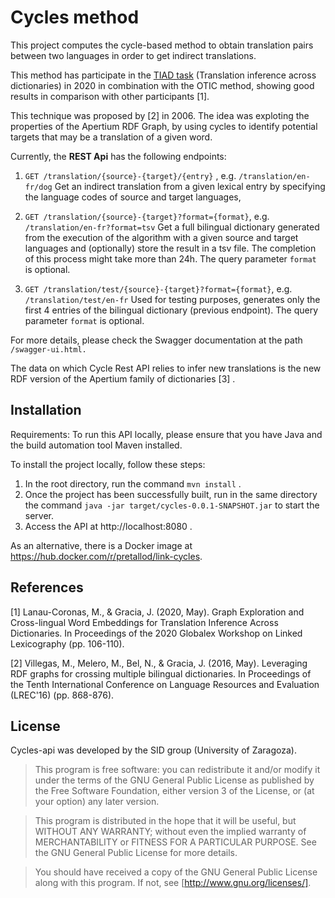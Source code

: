 # Cycles method

This project computes the cycle-based method to obtain translation pairs between two languages in order to get indirect translations. 
		
This method has participate in the [TIAD task](http://tiad2020.unizar.es/) (Translation inference across dictionaries) in 2020 in combination with the OTIC method, showing good results in comparison with other participants [1].

This technique was proposed by [2] in 2006. The idea was exploting the properties of the Apertium RDF Graph, by using cycles to identify potential targets that may be a translation of a given word.

Currently, the **REST Api** has the following endpoints:

1. `GET /translation/{source}-{target}/{entry}` , e.g. `/translation/en-fr/dog` Get an indirect translation from a given lexical entry by specifying the language codes of source and target languages, 
2. `GET /translation/{source}-{target}?format={format}`, e.g. `/translation/en-fr?format=tsv` Get a full bilingual dictionary generated from the execution of the algorithm with a given source and target languages and (optionally) store the result in a tsv file. The completion of this process might take more than 24h. The query parameter `format` is optional.  

4. `GET /translation/test/{source}-{target}?format={format}`, e.g. `/translation/test/en-fr` Used for testing purposes, generates only the first 4 entries of the bilingual dictionary (previous endpoint). The query parameter `format` is optional.  

For more details, please check the Swagger documentation at the path `/swagger-ui.html.` 

The data on which Cycle Rest API relies to infer new translations is the new RDF version of the Apertium family of dictionaries [3] . 

## Installation 

Requirements: To run this API locally, please ensure that you have Java and the build automation tool Maven installed. 

To install the project locally, follow these steps: 

1. In the root directory, run the command `mvn install` . 
2. Once the project has been successfully built, run in the same directory the command `java -jar target/cycles-0.0.1-SNAPSHOT.jar` to start the server.
3. Access the API at http://localhost:8080 . 

As an alternative, there is a Docker image at https://hub.docker.com/r/pretallod/link-cycles. 



## References
[1] Lanau-Coronas, M., & Gracia, J. (2020, May). Graph Exploration and Cross-lingual Word Embeddings for Translation Inference Across Dictionaries. In Proceedings of the 2020 Globalex Workshop on Linked Lexicography (pp. 106-110).

[2] Villegas, M., Melero, M., Bel, N., & Gracia, J. (2016, May). Leveraging RDF graphs for crossing multiple bilingual dictionaries. In Proceedings of the Tenth International Conference on Language Resources and Evaluation (LREC'16) (pp. 868-876).


## License

Cycles-api was developed by the SID group (University of Zaragoza).

>    This program is free software: you can redistribute it and/or modify
    it under the terms of the GNU General Public License as published by
    the Free Software Foundation, either version 3 of the License, or
    (at your option) any later version.

>    This program is distributed in the hope that it will be useful,
    but WITHOUT ANY WARRANTY; without even the implied warranty of
    MERCHANTABILITY or FITNESS FOR A PARTICULAR PURPOSE.  See the
    GNU General Public License for more details.

>    You should have received a copy of the GNU General Public License
    along with this program.  If not, see [http://www.gnu.org/licenses/].
